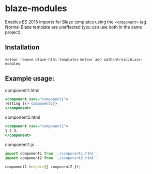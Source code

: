 # blaze-modules

Enables ES 2015 imports for Blaze templates using the `<component>` tag.
Normal Blaze template are unaffected (you can use both in the same project).

## Installation
`meteor remove blaze-html-templates`
`meteor add nathantreid:blaze-modules`

## Example usage:

component1.html
``` handlebars
<component name="component1">
Testing {{> component2}}
</component>
```

component2.html
``` handlebars
<component name="component2">
1 2 3.
</component>
```

component1.js
``` js
import component1 from './component1.html';
import component2 from './component2.html';

component1.helpers{{ component2 });
```
